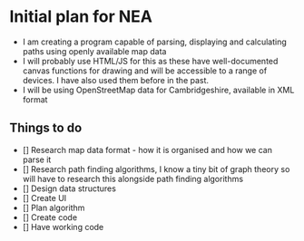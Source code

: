 # Initial plan for NEA

* I am creating a program capable of parsing, displaying and calculating paths using openly available map data
* I will probably use HTML/JS for this as these have well-documented canvas functions for drawing and will be accessible to a range of devices. I have also used them before in the past.
* I will be using OpenStreetMap data for Cambridgeshire, available in XML format

## Things to do
- [] Research map data format - how it is organised and how we can parse it
- [] Research path finding algorithms, I know a tiny bit of graph theory so will have to research this alongside path finding algorithms
- [] Design data structures
- [] Create UI
- [] Plan algorithm
- [] Create code
- [] Have working code